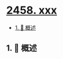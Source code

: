 # [2458. xxx](https://github.com/Tdahuyou/TNotes.leetcode/tree/main/notes/2458.%20xxx)

<!-- region:toc -->

- [1. 📝 概述](#1--概述)

<!-- endregion:toc -->

## 1. 📝 概述
